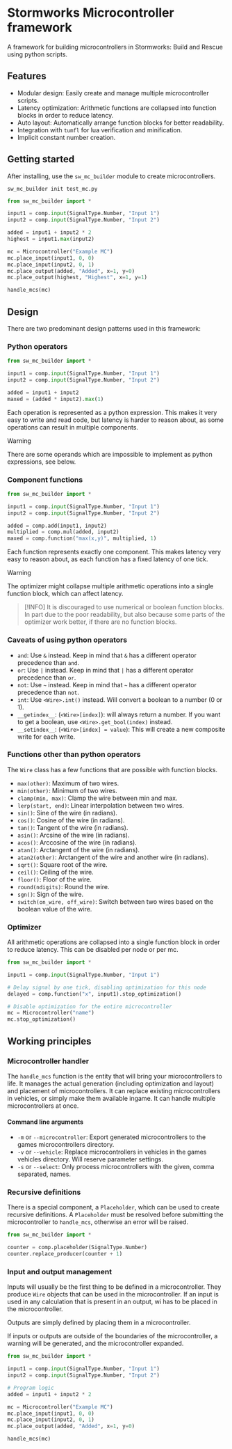 # Stormworks Microcontroller framework

A framework for building microcontrollers in Stormworks: Build and Rescue using python scripts.

## Features

- Modular design: Easily create and manage multiple microcontroller scripts.
- Latency optimization: Arithmetic functions are collapsed into function blocks in order to reduce latency.
- Auto layout: Automatically arrange function blocks for better readability.
- Integration with `tumfl` for lua verification and minification.
- Implicit constant number creation.

## Getting started

After installing, use the `sw_mc_builder` module to create microcontrollers.

```commandline
sw_mc_builder init test_mc.py
```

```python
from sw_mc_builder import *

input1 = comp.input(SignalType.Number, "Input 1")
input2 = comp.input(SignalType.Number, "Input 2")

added = input1 + input2 * 2
highest = input1.max(input2)

mc = Microcontroller("Example MC")
mc.place_input(input1, 0, 0)
mc.place_input(input2, 0, 1)
mc.place_output(added, "Added", x=1, y=0)
mc.place_output(highest, "Highest", x=1, y=1)

handle_mcs(mc)
```

## Design

There are two predominant design patterns used in this framework:

### Python operators

```python
from sw_mc_builder import *

input1 = comp.input(SignalType.Number, "Input 1")
input2 = comp.input(SignalType.Number, "Input 2")

added = input1 + input2
maxed = (added * input2).max(1)
```

Each operation is represented as a python expression. This makes it very easy to write and read code,
but latency is harder to reason about, as some operations can result in multiple components.
> [!WARNING]
> There are some operands which are impossible to implement as python expressions, see below.

### Component functions

```python
from sw_mc_builder import *

input1 = comp.input(SignalType.Number, "Input 1")
input2 = comp.input(SignalType.Number, "Input 2")

added = comp.add(input1, input2)
multiplied = comp.mul(added, input2)
maxed = comp.function("max(x,y)", multiplied, 1)
```

Each function represents exactly one component. This makes latency very easy to reason about, as each function has a
fixed latency of one tick.

> [!WARNING]
> The optimizer might collapse multiple arithmetic operations into a single function block, which can affect latency.

> [!INFO]
> It is discouraged to use numerical or boolean function blocks. In part due to the poor readability,
> but also because some parts of the optimizer work better, if there are no function blocks.

### Caveats of using python operators

 - `and`: Use `&` instead. Keep in mind that `&` has a different operator precedence than `and`.
 - `or`: Use `|` instead. Keep in mind that `|` has a different operator precedence than `or`.
 - `not`: Use `~` instead. Keep in mind that `~` has a different operator precedence than `not`.
 - `int`: Use `<Wire>.int()` instead. Will convert a boolean to a number (0 or 1).
 - `__getindex__`: (`<Wire>[index]`): will always return a number. If you want to get a boolean, use
   `<Wire>.get_bool(index)` instead.
 - `__setindex__`: (`<Wire>[index] = value`): This will create a new composite write for each write.

### Functions other than python operators

The `Wire` class has a few functions that are possible with function blocks.

- `max(other)`: Maximum of two wires.
- `min(other)`: Minimum of two wires.
- `clamp(min, max)`: Clamp the wire between min and max.
- `lerp(start, end)`: Linear interpolation between two wires.
- `sin()`: Sine of the wire (in radians).
- `cos()`: Cosine of the wire (in radians).
- `tan()`: Tangent of the wire (in radians).
- `asin()`: Arcsine of the wire (in radians).
- `acos()`: Arccosine of the wire (in radians).
- `atan()`: Arctangent of the wire (in radians).
- `atan2(other)`: Arctangent of the wire and another wire (in radians).
- `sqrt()`: Square root of the wire.
- `ceil()`: Ceiling of the wire.
- `floor()`: Floor of the wire.
- `round(ndigits)`: Round the wire.
- `sgn()`: Sign of the wire.
- `switch(on_wire, off_wire)`: Switch between two wires based on the boolean value of the wire.

### Optimizer

All arithmetic operations are collapsed into a single function block in order to reduce latency.
This can be disabled per node or per mc.

```python
from sw_mc_builder import *

input1 = comp.input(SignalType.Number, "Input 1")

# Delay signal by one tick, disabling optimization for this node
delayed = comp.function("x", input1).stop_optimization()

# Disable optimization for the entire microcontroller
mc = Microcontroller("name")
mc.stop_optimization()
```

## Working principles

### Microcontroller handler

The `handle_mcs` function is the entity that will bring your microcontrollers to life.
It manages the actual generation (including optimization and layout) and placement of microcontrollers.
It can replace existing microcontrollers in vehicles, or simply make them available ingame.
It can handle multiple microcontrollers at once.

#### Command line arguments

 - `-m` or `--microcontroller`: Export generated microcontrollers to the games microcontrollers directory.
 - `-v` or `--vehicle`: Replace microcontrollers in vehicles in the games vehicles directory. Will reserve parameter settings.
 - `-s` or `--select`: Only process microcontrollers with the given, comma separated, names.

### Recursive definitions

There is a special component, a `Placeholder`, which can be used to create recursive definitions.
A `Placeholder` must be resolved before submitting the microcontroller to `handle_mcs`, otherwise an error will be raised.

```python
from sw_mc_builder import *

counter = comp.placeholder(SignalType.Number)
counter.replace_producer(counter + 1)
```

### Input and output management

Inputs will usually be the first thing to be defined in a microcontroller. They produce `Wire` objects that can be used in the microcontroller.
If an input is used in any calculation that is present in an output, wi has to be placed in the microcontroller.

Outputs are simply defined by placing them in a microcontroller.

If inputs or outputs are outside of the boundaries of the microcontroller, a warning will be generated, and the microcontroller expanded.

```python
from sw_mc_builder import *

input1 = comp.input(SignalType.Number, "Input 1")
input2 = comp.input(SignalType.Number, "Input 2")

# Program logic
added = input1 + input2 * 2

mc = Microcontroller("Example MC")
mc.place_input(input1, 0, 0)
mc.place_input(input2, 0, 1)
mc.place_output(added, "Added", x=1, y=0)

handle_mcs(mc)
```
